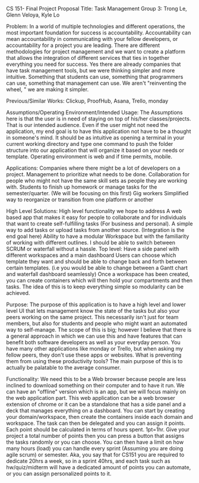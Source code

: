 CS 151- Final Project Proposal
Title: Task Management
Group 3: Trong Le, Glenn Veloya, Kyle Lo

Problem:
In a world of multiple technologies and different operations, the most important foundation for success is accountability. Accountability can mean accountability in communicating with your fellow developers, or accountability for a project you are leading. There are different methodologies for project management and we want to create a platform that allows the integration of different services that ties in together everything you need for success. Yes there are already companies that have task management tools, but we were thinking simpler and more intuitive. Something that students can use, something that programmers can use, something that management can use. We aren't "reinventing the wheel, " we are making it simpler.

Previous/Similar Works:
Clickup, ProofHub, Asana, Trello, monday

Assumptions/Operating Environment/Intended Usage:
The Assumptions here is that the user is in need of staying on top of his/her classes/projects. That is our intended audience. Even if the user might not need the application, my end goal is to have this application not have to be a thought in someone's mind. It should be as intuitive as opening a terminal in your current working directory and type one command to push the folder structure into our application that will organize it based on your needs or template. Operating environment is web and if time permits, mobile.

Applications:
Companies where there might be a lot of developers on a project.
Management to prioritize what needs to be done.
Collaboration for people who might not have the same skill sets as people they are working with.
Students to finish up homework or manage tasks for the semester/quarter. (We will be focusing on this first)
Gig workers
Simplified way to reorganize or transition from one platform or another
 
High Level Solutions: 
High level functionality we hope to address
A web based app that makes it easy for people to collaborate and for individuals that want to create self-fulfilling tasks (For business and personal).
A simple way to add tasks or upload tasks from another source. (Integration is the end goal here)
Ability to have a modular Workspace but with the familiarity of working with different outlines. I should be able to switch between SCRUM or waterfall without a hassle.
Top level:
Have a side panel with different workspaces and a main dashboard
Users can choose which template they want and should be able to change back and forth between certain templates. (i.e you would be able to change between a Gantt chart and waterfall dashboard seamlessly)
Once a workspace has been created, you can create containers which will then hold your compartments and then tasks. The idea of this is to keep everything simple so modularity can be achieved.

Purpose:
The purpose of this application is to have a high level and lower level UI that lets management know the state of the tasks but also your peers working on the same project. This necessarily isn't just for team members, but also for students and people who might want an automated way to self-manage. The scope of this is big; however I believe that there is a general approach in which we can use this and have features that can benefit both software developers as well as your everyday person. You have many other applications like monday or Trello, but when asking my fellow peers, they don't use these apps or websites. What is preventing them from using these productivity tools? The main purpose of this is to actually be palatable to the average consumer.

Functionality:
We need this to be a Web browser because people are less inclined to download something on their computer and to have it run. We can have an "offline" version which is an app, but we will focus mainly on the web application part. This web application can be a web browser extension of chrome or it can be a standalone that has a side panel and a deck that manages everything on a dashboard. You can start by creating your domain/workspace, then create the containers inside each domain and workspace. The task can then be delegated and you can assign it points. Each point should be calculated in terms of hours spent. 1pt=1hr. Give your project a total number of points then you can press a button that assigns the tasks randomly or you can choose. You can then have a limit on how many hours (load) you can handle every sprint (Assuming you are doing agile scrum) or semester. Aka, you say that for CS151 you are required to dedicate 20hrs a week, so in a sprint 40hrs, and each task such as hw/quiz/midterm will have a dedicated amount of points you can automate, or you can assign personalized points to it. 


